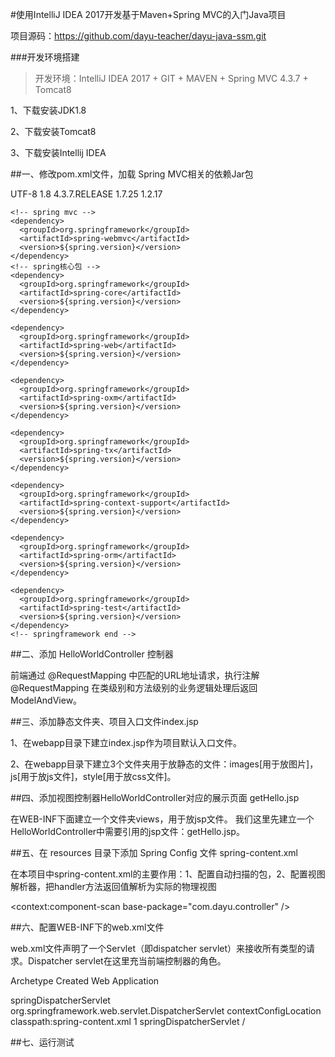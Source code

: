 #使用IntelliJ IDEA 2017开发基于Maven+Spring MVC的入门Java项目

项目源码：https://github.com/dayu-teacher/dayu-java-ssm.git

###开发环境搭建

>开发环境：IntelliJ IDEA 2017 + GIT + MAVEN + Spring MVC 4.3.7 + Tomcat8

1、下载安装JDK1.8

2、下载安装Tomcat8

3、下载安装Intellij IDEA


##一、修改pom.xml文件，加载 Spring MVC相关的依赖Jar包

<properties>
    <project.build.sourceEncoding>UTF-8</project.build.sourceEncoding>
    <jdk.version>1.8</jdk.version>
    <!-- spring版本号 -->
    <spring.version>4.3.7.RELEASE</spring.version>
    <!-- log4j日志文件管理包版本 -->
    <slf4j.version>1.7.25</slf4j.version>
    <log4j.version>1.2.17</log4j.version>
  </properties>
  

 <!-- springframework start -->
    <!-- spring mvc -->
    <dependency>
      <groupId>org.springframework</groupId>
      <artifactId>spring-webmvc</artifactId>
      <version>${spring.version}</version>
    </dependency>
    <!-- spring核心包 -->
    <dependency>
      <groupId>org.springframework</groupId>
      <artifactId>spring-core</artifactId>
      <version>${spring.version}</version>
    </dependency>

    <dependency>
      <groupId>org.springframework</groupId>
      <artifactId>spring-web</artifactId>
      <version>${spring.version}</version>
    </dependency>

    <dependency>
      <groupId>org.springframework</groupId>
      <artifactId>spring-oxm</artifactId>
      <version>${spring.version}</version>
    </dependency>

    <dependency>
      <groupId>org.springframework</groupId>
      <artifactId>spring-tx</artifactId>
      <version>${spring.version}</version>
    </dependency>

    <dependency>
      <groupId>org.springframework</groupId>
      <artifactId>spring-context-support</artifactId>
      <version>${spring.version}</version>
    </dependency>

    <dependency>
      <groupId>org.springframework</groupId>
      <artifactId>spring-orm</artifactId>
      <version>${spring.version}</version>
    </dependency>

    <dependency>
      <groupId>org.springframework</groupId>
      <artifactId>spring-test</artifactId>
      <version>${spring.version}</version>
    </dependency>
    <!-- springframework end -->


##二、添加 HelloWorldController 控制器

前端通过 @RequestMapping 中匹配的URL地址请求，执行注解 @RequestMapping 在类级别和方法级别的业务逻辑处理后返回ModelAndView。

##三、添加静态文件夹、项目入口文件index.jsp

1、在webapp目录下建立index.jsp作为项目默认入口文件。

2、在webapp目录下建立3个文件夹用于放静态的文件：images[用于放图片]，js[用于放js文件]，style[用于放css文件]。

##四、添加视图控制器HelloWorldController对应的展示页面 getHello.jsp

在WEB-INF下面建立一个文件夹views，用于放jsp文件。 我们这里先建立一个HelloWorldController中需要引用的jsp文件：getHello.jsp。

##五、在 resources 目录下添加 Spring Config 文件 spring-content.xml

在本项目中spring-content.xml的主要作用：1、配置自动扫描的包，2、配置视图解析器，把handler方法返回值解析为实际的物理视图

<?xml version="1.0" encoding="UTF-8"?>
<beans xmlns="http://www.springframework.org/schema/beans"
       xmlns:xsi="http://www.w3.org/2001/XMLSchema-instance"
       xmlns:p="http://www.springframework.org/schema/p"
       xmlns:context="http://www.springframework.org/schema/context"
       xmlns:mvc="http://www.springframework.org/schema/mvc"
       xsi:schemaLocation="http://www.springframework.org/schema/beans
      http://www.springframework.org/schema/beans/spring-beans-4.3.xsd
      http://www.springframework.org/schema/context
      http://www.springframework.org/schema/context/spring-context-4.3.xsd
      http://www.springframework.org/schema/mvc
      http://www.springframework.org/schema/mvc/spring-mvc-4.3.xsd">
    <!-- 配置自动扫描的包 -->
    <context:component-scan base-package="com.dayu.controller" />
    <!-- 视图解释类 配置视图解析器 如何把handler 方法返回值解析为实际的物理视图 -->
    <bean id="viewResolver" class="org.springframework.web.servlet.view.InternalResourceViewResolver">
        <property name="prefix" value="/WEB-INF/views/" />
        <!--可为空,方便实现自已的依据扩展名来选择视图解释类的逻辑 -->
        <property name="suffix" value=".jsp" />
    </bean>
</beans>


##六、配置WEB-INF下的web.xml文件

web.xml文件声明了一个Servlet（即dispatcher servlet）来接收所有类型的请求。Dispatcher servlet在这里充当前端控制器的角色。

<?xml version="1.0" encoding="UTF-8"?>
<web-app xmlns:xsi="http://www.w3.org/2001/XMLSchema-instance"
         xmlns="http://java.sun.com/xml/ns/javaee"
         xsi:schemaLocation="http://java.sun.com/xml/ns/javaee http://java.sun.com/xml/ns/javaee/web-app_2_5.xsd"
         id="WebApp_ID" version="2.5">
  <display-name>Archetype Created Web Application</display-name>

  <!-- 配置DispatchcerServlet -->
  <servlet>
    <servlet-name>springDispatcherServlet</servlet-name>
    <servlet-class>org.springframework.web.servlet.DispatcherServlet</servlet-class>
    <!-- 配置Spring mvc下的配置文件的位置和名称 -->
    <init-param>
      <param-name>contextConfigLocation</param-name>
      <param-value>classpath:spring-content.xml</param-value>
    </init-param>
    <load-on-startup>1</load-on-startup>
  </servlet>

  <servlet-mapping>
    <servlet-name>springDispatcherServlet</servlet-name>
    <url-pattern>/</url-pattern>
  </servlet-mapping>
</web-app>

##七、运行测试
